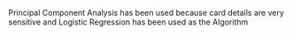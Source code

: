 Principal Component Analysis has been used because card details are very sensitive and Logistic Regression has been used as the Algorithm
